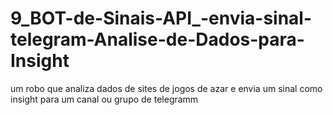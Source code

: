 # 9_BOT-de-Sinais-API_-envia-sinal-telegram-Analise-de-Dados-para-Insight
um robo que analiza dados de sites de jogos de azar e envia um sinal como insight para um canal ou grupo de telegramm
